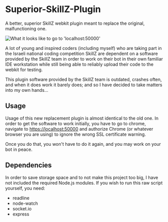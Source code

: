 # Superior-SkillZ-Plugin
A better, superior SkillZ webkit plugin meant to replace the original, malfunctioning one.

![What it looks like to go to 'localhost:50000'](https://i.imgur.com/7fhBRkm.png1)

A lot of young and inspired coders (including myself) who are taking part in the Israeli national coding competition SkillZ are dependent on a software provided by the SkillZ team in order to work on their bot in their own familiar IDE workstation while still being able to reliably upload their code to the webkit for testing.

This plugin software provided by the SkillZ team is outdated, crashes often, and when it does work it barely does; and so I have decided to take matters into my own hands...

## Usage

Usage of this new replacement plugin is almost identical to the old one. In order to get the software to work initially, you have to go to chrome, navigate to [https://localhost:50000](https://localhost:50000) and authorize Chrome (or whatever browser you are using) to ignore the wrong SSL certificate warning.

Once you do that, you won't have to do it again, and you may work on your bot in peace.

## Dependencies

In order to save storage space and to not make this project too big, I have not included the required Node.js modules.
If you wish to run this raw script yourself, you need:
- readline
- node-watch
- socket.io
- express